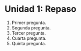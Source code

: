 # Unidad 1: Repaso


1. Primer pregunta.
2. Segunda pregunta.
3. Tercer pregunta.
4. Cuarta pregunta.
5. Quinta pregunta.
